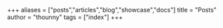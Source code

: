 +++
aliases = ["posts","articles","blog","showcase","docs"]
title = "Posts"
author = "thounny"
tags = ["index"]
+++
